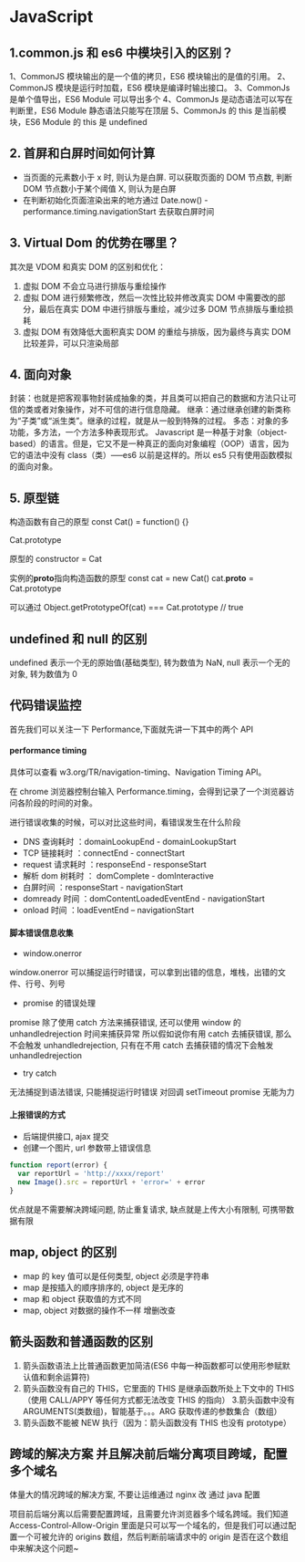# JavaScript

## 1.common.js 和 es6 中模块引入的区别？

1、CommonJS 模块输出的是一个值的拷贝，ES6 模块输出的是值的引用。
2、CommonJS 模块是运行时加载，ES6 模块是编译时输出接口。
3、CommonJs 是单个值导出，ES6 Module 可以导出多个
4、CommonJs 是动态语法可以写在判断里，ES6 Module 静态语法只能写在顶层
5、CommonJs 的 this 是当前模块，ES6 Module 的 this 是 undefined

## 2. 首屏和白屏时间如何计算

- 当页面的元素数小于 x 时, 则认为是白屏. 可以获取页面的 DOM 节点数, 判断 DOM 节点数小于某个阈值 X, 则认为是白屏
- 在判断初始化页面渲染出来的地方通过 Date.now() - performance.timing.navigationStart 去获取白屏时间

## 3. Virtual Dom 的优势在哪里？

其次是 VDOM 和真实 DOM 的区别和优化：

1. 虚拟 DOM 不会立马进行排版与重绘操作
2. 虚拟 DOM 进行频繁修改，然后一次性比较并修改真实 DOM 中需要改的部分，最后在真实 DOM 中进行排版与重绘，减少过多 DOM 节点排版与重绘损耗
3. 虚拟 DOM 有效降低大面积真实 DOM 的重绘与排版，因为最终与真实 DOM 比较差异，可以只渲染局部

## 4. 面向对象

封装：也就是把客观事物封装成抽象的类，并且类可以把自己的数据和方法只让可信的类或者对象操作，对不可信的进行信息隐藏。
继承：通过继承创建的新类称为“子类”或“派生类”。继承的过程，就是从一般到特殊的过程。
多态：对象的多功能，多方法，一个方法多种表现形式。
Javascript 是一种基于对象（object-based）的语言。但是，它又不是一种真正的面向对象编程（OOP）语言，因为它的语法中没有 class（类）—–es6 以前是这样的。所以 es5 只有使用函数模拟的面向对象。

## 5. 原型链

构造函数有自己的原型
const Cat() = function() {}

Cat.prototype

原型的 constructor = Cat

实例的**proto**指向构造函数的原型
const cat = new Cat()
cat.**proto** = Cat.prototype

可以通过 Object.getPrototypeOf(cat) === Cat.prototype // true

## undefined 和 null 的区别

undefined 表示一个无的原始值(基础类型), 转为数值为 NaN, null 表示一个无的对象, 转为数值为 0

## 代码错误监控

首先我们可以关注一下 Performance,下面就先讲一下其中的两个 API

#### performance timing

具体可以查看 w3.org/TR/navigation-timing、Navigation Timing API。

在 chrome 浏览器控制台输入 Performance.timing，会得到记录了一个浏览器访问各阶段的时间的对象。

进行错误收集的时候，可以对比这些时间，看错误发生在什么阶段

- DNS 查询耗时 ：domainLookupEnd - domainLookupStart
- TCP 链接耗时 ：connectEnd - connectStart
- request 请求耗时 ：responseEnd - responseStart
- 解析 dom 树耗时 ： domComplete - domInteractive
- 白屏时间 ：responseStart - navigationStart
- domready 时间 ：domContentLoadedEventEnd - navigationStart
- onload 时间 ：loadEventEnd – navigationStart

#### 脚本错误信息收集

- window.onerror

window.onerror 可以捕捉运行时错误，可以拿到出错的信息，堆栈，出错的文件、行号、列号

- promise 的错误处理

promise 除了使用 catch 方法来捕获错误, 还可以使用 window 的 unhandledrejection 时间来捕获异常
所以假如说你有用 catch 去捕获错误, 那么不会触发 unhandledrejection, 只有在不用 catch 去捕获错的情况下会触发 unhandledrejection

- try catch

无法捕捉到语法错误, 只能捕捉运行时错误
对回调 setTimeout promise 无能为力

#### 上报错误的方式

- 后端提供接口, ajax 提交
- 创建一个图片, url 参数带上错误信息

```js
function report(error) {
  var reportUrl = 'http://xxxx/report'
  new Image().src = reportUrl + 'error=' + error
}
```

优点就是不需要解决跨域问题, 防止重复请求, 缺点就是上传大小有限制, 可携带数据有限

## map, object 的区别

- map 的 key 值可以是任何类型, object 必须是字符串
- map 是按插入的顺序排序的, object 是无序的
- map 和 object 获取值的方式不同
- map, object 对数据的操作不一样 增删改查

## 箭头函数和普通函数的区别

1. 箭头函数语法上比普通函数更加简洁(ES6 中每一种函数都可以使用形参赋默认值和剩余运算符)
2. 箭头函数没有自己的 THIS，它里面的 THIS 是继承函数所处上下文中的 THIS（使用 CALL/APPY 等任何方式都无法改变 THIS 的指向） 3.箭头函数中没有 ARGUMENTS(类数组)，智能基于。。。ARG 获取传递的参数集合（数组）
3. 箭头函数不能被 NEW 执行（因为：箭头函数没有 THIS 也没有 prototype）

## 跨域的解决方案 并且解决前后端分离项目跨域，配置多个域名

体量大的情况跨域的解决方案, 不要让运维通过 nginx 改 通过 java 配置

项目前后端分离以后需要配置跨域，且需要允许浏览器多个域名跨域。我们知道 Access-Control-Allow-Origin 里面是只可以写一个域名的，但是我们可以通过配置一个可被允许的 origins 数组，然后判断前端请求中的 origin 是否在这个数组中来解决这个问题~

